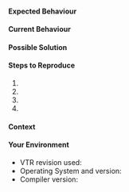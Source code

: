 <!--- Provide a general summary of the issue in the Title above -->

#### Expected Behaviour
<!--- Tell us what should happen -->

#### Current Behaviour
<!--- Tell us what happens instead of the expected behaviour -->

#### Possible Solution
<!--- Not obligatory, but suggest a fix/reason for the bug -->

#### Steps to Reproduce
<!--- Provide an unambiguous set of steps to reproduce this bug. -->
<!--- Include the exact command line arguments and source files -->
<!-- (e.g. architecture file, netlist) to reproduce, if relevant. -->
1. 
2. 
3. 
4. 

#### Context
<!--- How has this issue affected you? What are you trying to accomplish? -->
<!--- Providing context helps us come up with a solution that is most useful in the real world -->

#### Your Environment
<!--- Include as many relevant details about the environment you experienced the bug in. -->
* VTR revision used:
* Operating System and version:
* Compiler version:
